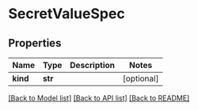 # SecretValueSpec

## Properties
Name | Type | Description | Notes
------------ | ------------- | ------------- | -------------
**kind** | **str** |  | [optional] 

[[Back to Model list]](../README.md#documentation-for-models) [[Back to API list]](../README.md#documentation-for-api-endpoints) [[Back to README]](../README.md)


